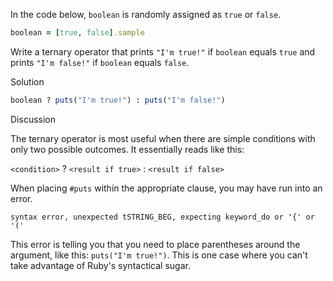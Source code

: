 In the code below, `boolean` is randomly assigned as `true` or `false`.

```ruby
boolean = [true, false].sample
```

Write a ternary operator that prints `"I'm true!"` if `boolean` equals `true` and prints `"I'm false!"` if `boolean` equals `false`.

Solution

```ruby
boolean ? puts("I'm true!") : puts("I'm false!")
```

Discussion

The ternary operator is most useful when there are simple conditions with only two possible outcomes. It essentially reads like this:

`<condition>` ? `<result if true>` : `<result if false>`

When placing `#puts` within the appropriate clause, you may have run into an error.

```
syntax error, unexpected tSTRING_BEG, expecting keyword_do or '{' or '('
```

This error is telling you that you need to place parentheses around the argument, like this: `puts("I'm true!")`. This is one case where you can't take advantage of Ruby's syntactical sugar.
